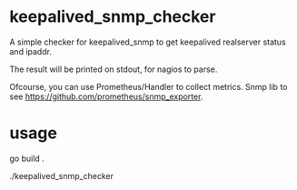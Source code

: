 # keepalived_snmp_checker
A simple checker for keepalived_snmp to get keepalived realserver status and ipaddr.

The result will be printed on stdout, for nagios to parse.

Ofcourse, you can use Prometheus/Handler to collect metrics.
Snmp lib to see https://github.com/prometheus/snmp_exporter.
# usage
go build .

./keepalived_snmp_checker 

